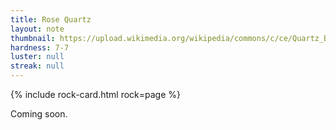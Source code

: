 ```yaml
---
title: Rose Quartz
layout: note
thumbnail: https://upload.wikimedia.org/wikipedia/commons/c/ce/Quartz_Br%C3%A9sil.jpg
hardness: 7-7
luster: null
streak: null
---
```

{% include rock-card.html rock=page %}

Coming soon.
